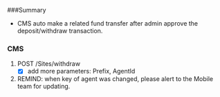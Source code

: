 ###Summary
- CMS auto make a related fund transfer after admin approve the deposit/withdraw transaction.

### CMS

1. POST /Sites/withdraw
    - [x] add more parameters: Prefix, AgentId

2. REMIND: when key of agent was changed, please alert to the Mobile team for updating.
